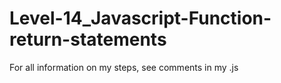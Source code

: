 # Level-14_Javascript-Function-return-statements

For all information on my steps, see comments in my .js
